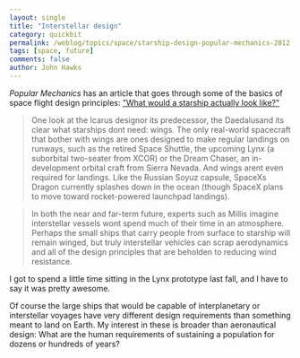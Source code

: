 ```yaml
---
layout: single 
title: "Interstellar design" 
category: quickbit
permalink: /weblog/topics/space/starship-design-popular-mechanics-2012.html
tags: [space, future] 
comments: false 
author: John Hawks 
---
```


<em>Popular Mechanics</em> has an article that goes through some of the basics of space flight design principles: <a href="http://www.popularmechanics.com/science/space/deep/what-would-a-starship-actually-look-like-12869471">"What would a starship actually look like?"</a>

<blockquote>One look at the Icarus designor its predecessor, the Daedalusand its clear what starships dont need: wings. The only real-world spacecraft that bother with wings are ones designed to make regular landings on runways, such as the retired Space Shuttle, the upcoming Lynx (a suborbital two-seater from XCOR) or the Dream Chaser, an in-development orbital craft from Sierra Nevada. And wings arent even required for landings. Like the Russian Soyuz capsule, SpaceXs Dragon currently splashes down in the ocean (though SpaceX plans to move toward rocket-powered launchpad landings). </blockquote>

<blockquote>In both the near and far-term future, experts such as Millis imagine interstellar vessels wont spend much of their time in an atmosphere. Perhaps the small ships that carry people from surface to starship will remain winged, but truly interstellar vehicles can scrap aerodynamics and all of the design principles that are beholden to reducing wind resistance.</blockquote>

I got to spend a little time sitting in the Lynx prototype last fall, and I have to say it was pretty awesome. 

Of course the large ships that would be capable of interplanetary or interstellar voyages have very different design requirements than something meant to land on Earth. My interest in these is broader than aeronautical design: What are the human requirements of sustaining a population for dozens or hundreds of years? 

